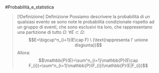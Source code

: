 #Probabilità_e_statistica 
>[!Definizione]  Definizione
>Possiamo descrivere la probabilità di un qualsiasi evento se sono note le probabilità condizionate rispetto ad un gruppo di eventi, che sono esclusivi tra loro, che rappresentano una partizione di tutto $\Omega$:
>$\forall E \subset \Omega$:
>$$E=\bigcup^n_{i=1}(E\cap F) \ (\text{rappresenta l' unione disgiunta})$$
>Allora:
>$$\mathbb{P}(E)=\sum^n_{i=1}\mathbb{P}(E\cap F_{i})=\sum^n_{i=1}\mathbb{P}(F_{i})\mathbb{P}(E|F_{i})$$

